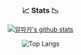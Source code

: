 
<h3 align="center">📈 Stats 📉</h3>

<div align="center" style="text-align:center">
  
  [![알파카's github stats](https://github-readme-stats.vercel.app/api?username=Jeongin205&theme=react&show_icons=true&count_private=true)](https://github.com/anuraghazra/github-readme-stats)

  ![Top Langs](https://github-readme-stats.vercel.app/api/top-langs/?username=Jeongin205&layout=compact&hide=jupyter%20notebook)
</div>
